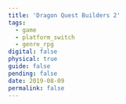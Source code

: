 ```yaml
---
title: 'Dragon Quest Builders 2'
tags:
  - game
  - platform_switch
  - genre_rpg
digital: false
physical: true
guide: false
pending: false
date: 2019-08-09
permalink: false
---
```

